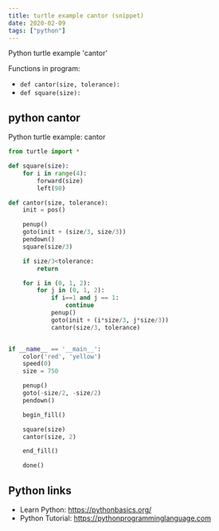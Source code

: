 ```yaml
---
title: turtle example cantor (snippet)
date: 2020-02-09
tags: ["python"]
---
```

Python turtle example 'cantor'

Functions in program: 
* `def cantor(size, tolerance):`
* `def square(size):`

## python cantor

Python turtle example: cantor

```python
from turtle import *

def square(size):
    for i in range(4):
        forward(size)
        left(90)

def cantor(size, tolerance):
    init = pos()

    penup()
    goto(init + (size/3, size/3))
    pendown()
    square(size/3)

    if size/3<tolerance:
        return

    for i in (0, 1, 2):
        for j in (0, 1, 2):
            if i==1 and j == 1:
                continue
            penup()
            goto(init + (i*size/3, j*size/3))
            cantor(size/3, tolerance)


if __name__ == '__main__':
    color('red', 'yellow')
    speed(0)
    size = 750

    penup()
    goto(-size/2, -size/2)
    pendown()

    begin_fill()

    square(size)
    cantor(size, 2)

    end_fill()

    done()


```

## Python links

- Learn Python: https://pythonbasics.org/
- Python Tutorial: https://pythonprogramminglanguage.com
